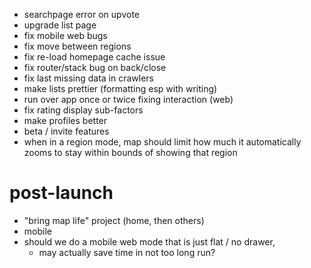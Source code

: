 - searchpage error on upvote
- upgrade list page
- fix mobile web bugs
- fix move between regions
- fix re-load homepage cache issue
- fix router/stack bug on back/close
- fix last missing data in crawlers
- make lists prettier (formatting esp with writing)
- run over app once or twice fixing interaction (web)
- fix rating display sub-factors
- make profiles better
- beta / invite features
- when in a region mode, map should limit how much it automatically zooms to stay within bounds of showing that region

# post-launch

- "bring map life" project (home, then others)
- mobile
- should we do a mobile web mode that is just flat / no drawer,
    - may actually save time in not too long run?
